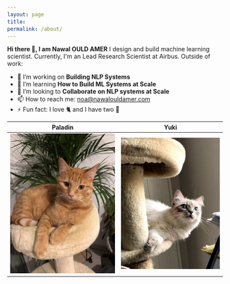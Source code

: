 ```yaml
---
layout: page
title: 
permalink: /about/
---
```


**Hi there 👋, I am Nawal OULD AMER**
I design and build machine learning scientist. Currently, I'm an Lead Research Scientist at Airbus. Outside of work:
- 🔭 I’m working on **Building NLP Systems**
- 🌱 I’m learning **How to Build ML Systems at Scale**
- 👯 I’m looking to **Collaborate on NLP systems at Scale**
- 📫 How to reach me: noa@nawalouldamer.com
- ⚡ Fun fact: I love 🐈 and I have two 🥰

| Paladin                            | Yuki                            |
| ----------------------------------- | ----------------------------------- |
| ![paladin](./images/paladin.jpg) | ![yuki](./images/yuki.jpg) |

